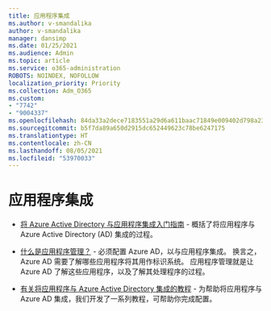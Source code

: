 ```yaml
---
title: 应用程序集成
ms.author: v-smandalika
author: v-smandalika
manager: dansimp
ms.date: 01/25/2021
ms.audience: Admin
ms.topic: article
ms.service: o365-administration
ROBOTS: NOINDEX, NOFOLLOW
localization_priority: Priority
ms.collection: Adm_O365
ms.custom:
- "7742"
- "9004337"
ms.openlocfilehash: 84da33a2dece7183551a29d6a611baac71849e009402d798a231d570d1521033
ms.sourcegitcommit: b5f7da89a650d2915dc652449623c78be6247175
ms.translationtype: HT
ms.contentlocale: zh-CN
ms.lasthandoff: 08/05/2021
ms.locfileid: "53970033"
---
```

# <a name="application--integration"></a>应用程序集成

- [将 Azure Active Directory 与应用程序集成入门指南](https://docs.microsoft.com/azure/active-directory/manage-apps/plan-an-application-integration) - 概括了将应用程序与 Azure Active Directory (AD) 集成的过程。

- [什么是应用程序管理？](https://docs.microsoft.com/azure/active-directory/manage-apps/what-is-application-management)  - 必须配置 Azure AD，以与应用程序集成。 换言之，Azure AD 需要了解哪些应用程序将其用作标识系统。 应用程序管理就是让 Azure AD 了解这些应用程序，以及了解其处理程序的过程。

- [有关将应用程序与 Azure Active Directory 集成的教程](https://docs.microsoft.com/azure/active-directory/saas-apps/tutorial-list) - 为帮助将应用程序与 Azure AD 集成，我们开发了一系列教程，可帮助你完成配置。

